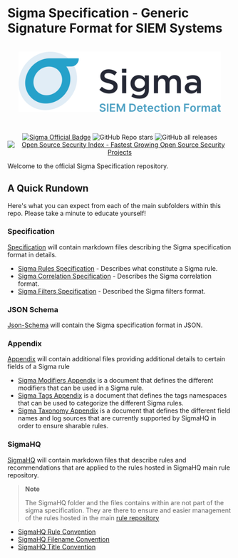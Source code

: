 # Sigma Specification - Generic Signature Format for SIEM Systems

<a href="https://sigmahq.io/">
<p align="center">
<br />
<picture>
  <source media="(prefers-color-scheme: dark)" srcset="./images/sigma_logo_dark.png">
  <img width="454" alt="Sigma Logo" src="./images/sigma_logo_light.png">
</picture>
</p>
</a>
<br />

<p align="center">
<a href="https://sigmahq.io/"><img src="https://cdn.jsdelivr.net/gh/SigmaHQ/sigmahq.github.io@master/images/Sigma%20Official%20Badge.svg" alt="Sigma Official Badge"></a> <img alt="GitHub Repo stars" src="https://img.shields.io/github/stars/SigmaHQ/sigma-specification">
<img alt="GitHub all releases" src="https://img.shields.io/github/downloads/SigmaHq//sigma-specification/total">
<br />
<a href="https://opensourcesecurityindex.io/" target="_blank" rel="noopener">
<img style="width: 170px;" src="https://opensourcesecurityindex.io/badge.svg" alt="Open Source Security Index - Fastest Growing Open Source Security Projects" width="170" />
</a>
</p>

Welcome to the official Sigma Specification repository.

## A Quick Rundown

Here's what you can expect from each of the main subfolders within this repo. Please take a minute to educate yourself!

### Specification

[Specification](./specification/) will contain markdown files describing the Sigma specification format in details.

* [Sigma Rules Specification](./specification/sigma-rules-specification.md) - Describes what constitute a Sigma rule.
* [Sigma Correlation Specification](./specification/sigma-correlation-rules-specification.md) - Describes the Sigma correlation format.
* [Sigma Filters Specification](./specification/sigma-filters-specification.md) - Described the Sigma filters format.

### JSON Schema

[Json-Schema](./json-schema/) will contain the Sigma specification format in JSON.

### Appendix

[Appendix](./appendix/) will contain additional files providing additional details to certain fields of a Sigma rule

* [Sigma Modifiers Appendix](appendix/sigma-modifiers-appendix.md) is a document that defines the different modifiers that can be used in a Sigma rule. 
* [Sigma Tags Appendix](appendix/sigma-tags-appendix.md) is a document that defines the tags namespaces that can be used to categorize the different Sigma rules.
* [Sigma Taxonomy Appendix](appendix/sigma-taxonomy-appendix.md) is a document that defines the different field names and log sources that are currently supported by SigmaHQ in order to ensure sharable rules.

### SigmaHQ

[SigmaHQ](./sigmahq/) will contain markdown files that describe rules and recommendations that are applied to the rules hosted in SigmaHQ main rule repository.

> **Note**
>
> The SigmaHQ folder and the files contains within are not part of the sigma specification. They are there to ensure and easier management of the rules hosted in the main [rule repository](https://github.com/SigmaHQ/sigma/tree/master/rules)

* [SigmaHQ Rule Convention](/sigmahq/sigmahq-rule-convention.md)
* [SigmaHQ Filename Convention](/sigmahq/sigmahq-filename-convention.md)
* [SigmaHQ Title Convention](/sigmahq/sigmahq-title-convention.md)
